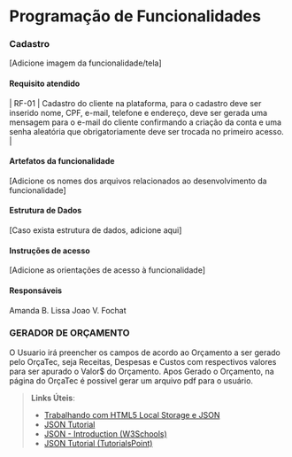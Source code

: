 # Programação de Funcionalidades

### Cadastro

[Adicione imagem da funcionalidade/tela]


#### Requisito atendido

| RF-01 |  Cadastro do cliente na plataforma, para o cadastro deve ser inserido nome, CPF, e-mail, telefone e endereço, deve ser gerada uma mensagem para o e-mail do cliente confirmando a criação da conta e uma senha aleatória que obrigatoriamente deve ser trocada no primeiro acesso.  | 


#### Artefatos da funcionalidade

[Adicione os nomes dos arquivos relacionados ao desenvolvimento da funcionalidade]


#### Estrutura de Dados

[Caso exista estrutura de dados, adicione aqui]


#### Instruções de acesso

[Adicione as orientações de acesso à funcionalidade]


#### Responsáveis

Amanda B. Lissa
Joao V. Fochat

### GERADOR DE ORÇAMENTO

  O Usuario irá preencher os campos de acordo ao Orçamento a ser gerado pelo OrçaTec, seja Receitas, Despesas e Custos com respectivos valores para ser apurado o Valor$ do Orçamento. Apos Gerado o Orçamento, na página do OrçaTec é possivel gerar um arquivo pdf para o usuário.



> **Links Úteis**:
> - [Trabalhando com HTML5 Local Storage e JSON](https://www.devmedia.com.br/trabalhando-com-html5-local-storage-e-json/29045)
> - [JSON Tutorial](https://www.w3resource.com/JSON)
> - [JSON - Introduction (W3Schools)](https://www.w3schools.com/js/js_json_intro.asp)
> - [JSON Tutorial (TutorialsPoint)](https://www.tutorialspoint.com/json/index.htm)

